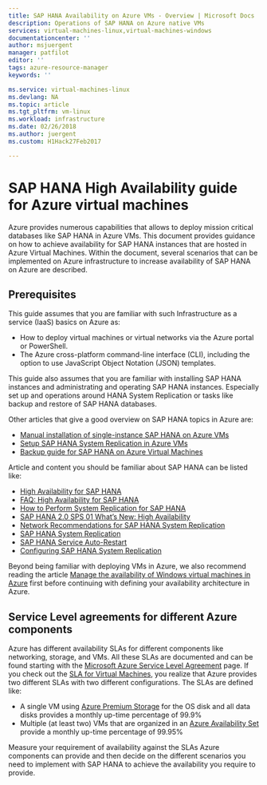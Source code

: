 ```yaml
---
title: SAP HANA Availability on Azure VMs - Overview | Microsoft Docs
description: Operations of SAP HANA on Azure native VMs
services: virtual-machines-linux,virtual-machines-windows
documentationcenter: ''
author: msjuergent
manager: patfilot
editor: ''
tags: azure-resource-manager
keywords: ''

ms.service: virtual-machines-linux
ms.devlang: NA
ms.topic: article
ms.tgt_pltfrm: vm-linux
ms.workload: infrastructure
ms.date: 02/26/2018
ms.author: juergent
ms.custom: H1Hack27Feb2017

---
```


# SAP HANA High Availability guide for Azure virtual machines
Azure provides numerous capabilities that allows to deploy mission critical databases like SAP HANA in Azure VMs. This document provides guidance on how to achieve availability for SAP HANA instances that are hosted in Azure Virtual Machines. Within the document, several scenarios that can be implemented on Azure infrastructure to increase availability of SAP HANA on Azure are described. 

## Prerequisites
This guide assumes that you are familiar with such Infrastructure as a service (IaaS) basics on Azure as: 

- How to deploy virtual machines or virtual networks via the Azure portal or PowerShell.
- The Azure cross-platform command-line interface (CLI), including the option to use JavaScript Object Notation (JSON) templates.

This guide also assumes that you are familiar with installing SAP HANA instances and administrating and operating SAP HANA instances. Especially set up and operations around HANA System Replication or tasks like backup and restore of SAP HANA databases.

Other articles that give a good overview on SAP HANA topics in Azure are:

- [Manual installation of single-instance SAP HANA on Azure VMs](https://docs.microsoft.com/azure/virtual-machines/workloads/sap/hana-get-started)
- [Setup SAP HANA System Replication in Azure VMs](sap-hana-high-availability.md)
- [Backup guide for SAP HANA on Azure Virtual Machines](https://docs.microsoft.com/azure/virtual-machines/workloads/sap/sap-hana-backup-guide)

Article and content you should be familiar about SAP HANA can be listed like:

- [High Availability for SAP HANA](https://help.sap.com/viewer/6b94445c94ae495c83a19646e7c3fd56/2.0.02/en-US/6d252db7cdd044d19ad85b46e6c294a4.html)
- [FAQ: High Availability for SAP HANA](https://archive.sap.com/documents/docs/DOC-66702)
- [How to Perform System Replication for SAP HANA](https://archive.sap.com/documents/docs/DOC-47702)
- [SAP HANA 2.0 SPS 01 What’s New: High Availability](https://blogs.sap.com/2017/05/15/sap-hana-2.0-sps-01-whats-new-high-availability-by-the-sap-hana-academy/)
- [Network Recommendations for SAP HANA System Replication](https://www.sap.com/documents/2016/06/18079a1c-767c-0010-82c7-eda71af511fa.html)
- [SAP HANA System Replication](https://help.sap.com/viewer/6b94445c94ae495c83a19646e7c3fd56/2.0.01/en-US/b74e16a9e09541749a745f41246a065e.html)
- [SAP HANA Service Auto-Restart](https://help.sap.com/viewer/6b94445c94ae495c83a19646e7c3fd56/2.0.01/en-US/cf10efba8bea4e81b1dc1907ecc652d3.html)
- [Configuring SAP HANA System Replication](https://help.sap.com/viewer/6b94445c94ae495c83a19646e7c3fd56/2.0.01/en-US/676844172c2442f0bf6c8b080db05ae7.html)


Beyond being familiar with deploying VMs in Azure, we also recommend reading the article [Manage the availability of Windows virtual machines in Azure](https://docs.microsoft.com/azure/virtual-machines/windows/manage-availability) first before continuing with defining your availability architecture in Azure.

## Service Level agreements for different Azure components
Azure has different availability SLAs for different components like networking, storage, and VMs. All these SLAs are documented and can be found starting with the [Microsoft Azure Service Level Agreement](https://azure.microsoft.com/support/legal/sla/) page. If you check out the [SLA for Virtual Machines](https://azure.microsoft.com/support/legal/sla/virtual-machines/v1_6/), you realize that Azure provides two different SLAs with two different configurations. The SLAs are defined like:

- A single VM using [Azure Premium Storage](https://docs.microsoft.com/azure/virtual-machines/windows/premium-storage) for the OS disk and all data disks provides a monthly up-time percentage of 99.9%
- Multiple (at least two) VMs that are organized in an [Azure Availability Set](https://docs.microsoft.com/azure/virtual-machines/windows/tutorial-availability-sets) provide a monthly up-time percentage of 99.95%

Measure your requirement of availability against the SLAs Azure components can provide and then decide on the different scenarios you need to implement with SAP HANA to achieve the availability you require to provide.















  



